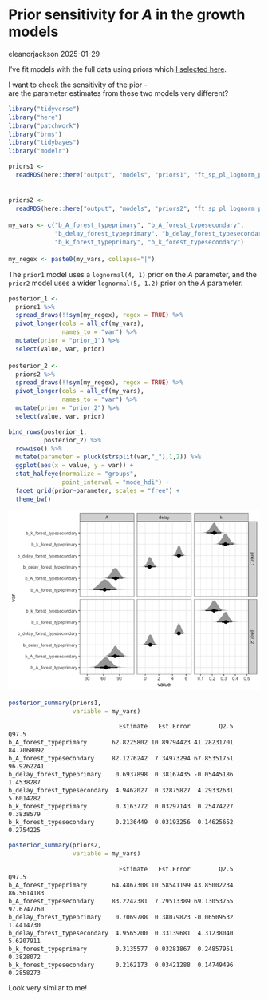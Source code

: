 # Prior sensitivity for *A* in the growth models
eleanorjackson
2025-01-29

I’ve fit models with the full data using priors which [I selected
here](./code/notebooks/2025-01-24_test-A-param-prior.md).

I want to check the sensitivity of the pior -  
are the parameter estimates from these two models very different?

``` r
library("tidyverse")
library("here")
library("patchwork")
library("brms")
library("tidybayes")
library("modelr")
```

``` r
priors1 <-
  readRDS(here::here("output", "models", "priors1", "ft_sp_pl_lognorm_priors.rds"))


priors2 <-
  readRDS(here::here("output", "models", "priors2", "ft_sp_pl_lognorm_priors.rds"))

my_vars <- c("b_A_forest_typeprimary", "b_A_forest_typesecondary",
             "b_delay_forest_typeprimary", "b_delay_forest_typesecondary",
             "b_k_forest_typeprimary", "b_k_forest_typesecondary")

my_regex <- paste0(my_vars, collapse="|")
```

The `prior1` model uses a `lognormal(4, 1)` prior on the *A* parameter,
and the `prior2` model uses a wider `lognormal(5, 1.2)` prior on the *A*
parameter.

``` r
posterior_1 <-
  priors1 %>% 
  spread_draws(!!sym(my_regex), regex = TRUE) %>% 
  pivot_longer(cols = all_of(my_vars), 
               names_to = "var") %>% 
  mutate(prior = "prior_1") %>% 
  select(value, var, prior)

posterior_2 <-
  priors2 %>% 
  spread_draws(!!sym(my_regex), regex = TRUE) %>% 
  pivot_longer(cols = all_of(my_vars), 
               names_to = "var") %>% 
  mutate(prior = "prior_2") %>% 
  select(value, var, prior)
```

``` r
bind_rows(posterior_1, 
          posterior_2) %>% 
  rowwise() %>% 
  mutate(parameter = pluck(strsplit(var,"_"),1,2)) %>% 
  ggplot(aes(x = value, y = var)) +
  stat_halfeye(normalize = "groups",
               point_interval = "mode_hdi") +
  facet_grid(prior~parameter, scales = "free") +
  theme_bw()
```

![](figures/2025-01-29_sensitivity-A-param-prior/unnamed-chunk-4-1.png)

``` r
posterior_summary(priors1,
                  variable = my_vars)
```

                                   Estimate   Est.Error        Q2.5      Q97.5
    b_A_forest_typeprimary       62.8225802 10.89794423 41.28231701 84.7068092
    b_A_forest_typesecondary     82.1276242  7.34973294 67.85351751 96.9262241
    b_delay_forest_typeprimary    0.6937898  0.38167435 -0.05445186  1.4538287
    b_delay_forest_typesecondary  4.9462027  0.32875827  4.29332631  5.6014282
    b_k_forest_typeprimary        0.3163772  0.03297143  0.25474227  0.3838579
    b_k_forest_typesecondary      0.2136449  0.03193256  0.14625652  0.2754225

``` r
posterior_summary(priors2,
                  variable = my_vars)
```

                                   Estimate   Est.Error        Q2.5      Q97.5
    b_A_forest_typeprimary       64.4867308 10.58541199 43.85002234 86.5614183
    b_A_forest_typesecondary     83.2242381  7.29513389 69.13053755 97.6747760
    b_delay_forest_typeprimary    0.7069788  0.38079823 -0.06509532  1.4414730
    b_delay_forest_typesecondary  4.9565200  0.33139681  4.31238040  5.6207911
    b_k_forest_typeprimary        0.3135577  0.03281867  0.24857951  0.3828072
    b_k_forest_typesecondary      0.2162173  0.03421288  0.14749496  0.2858273

Look very similar to me!
